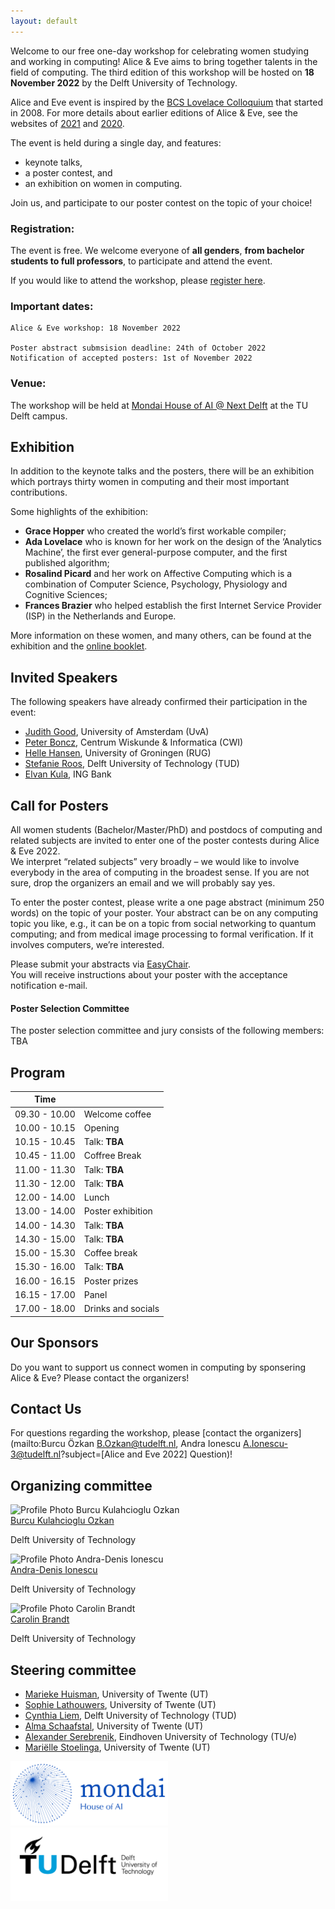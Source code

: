 ```yaml
---
layout: default
---
```


<!-- ![Header Image, Alice and Eve 2022 at TU Delft](assets/header.png) -->


Welcome to our free one-day workshop for celebrating women studying and working in computing!
Alice & Eve aims to bring together talents in the field of computing.
The third edition of this workshop will be hosted on **18 November 2022** by the Delft University of Technology.

Alice and Eve event is inspired by the [BCS Lovelace Colloquium](https://bcswomenlovelace.bcs.org/) that started in 2008.
For more details about earlier editions of Alice & Eve, see the websites of [2021](https://aliceandeve.cs.ru.nl/) and [2020](https://fmt.ewi.utwente.nl/events/aliceandeve2020/).

The event is held during a single day, and features:
- keynote talks,
- a poster contest, and
- an exhibition on women in computing.

Join us, and participate to our poster contest on the topic of your choice!

### Registration:

The event is free. We welcome everyone of **all genders**, **from bachelor students to full professors**, to participate and attend the event.

If you would like to attend the workshop, please [register here](https://mondai.tudelftcampus.nl/en/event/alice-and-eve-celebrating-women-in-computing/).

### Important dates:

    Alice & Eve workshop: 18 November 2022

    Poster abstract submsision deadline: 24th of October 2022
    Notification of accepted posters: 1st of November 2022

  
### Venue:

The workshop will be held at [Mondai House of AI @ Next Delft](https://mondai.tudelftcampus.nl/en/) at the TU Delft campus.
  
## Exhibition

In addition to the keynote talks and the posters, there will be an exhibition which portrays thirty women in computing and their most important contributions.

Some highlights of the exhibition:  
- **Grace Hopper** who created the world’s first workable compiler;  
- **Ada Lovelace** who is known for her work on the design of the ‘Analytics Machine’, the first ever general-purpose computer, and the first published algorithm;  
- **Rosalind Picard** and her work on Affective Computing which is a combination of Computer Science, Psychology, Physiology and Cognitive Sciences;  
- **Frances Brazier** who helped establish the first Internet Service Provider (ISP) in the Netherlands and Europe.  

More information on these women, and many others, can be found at the exhibition and the [online booklet](https://fmt.ewi.utwente.nl/events/aliceandeve2020/booklet-13-01-2020.pdf).


## Invited Speakers

The following speakers have already confirmed their participation in the event:

 - [Judith Good](https://www.uva.nl/en/profile/g/o/j.a.good/j.a.good.html?cb), University of Amsterdam (UvA)
 - [Peter Boncz](https://homepages.cwi.nl/~boncz/), Centrum Wiskunde & Informatica (CWI)
 - [Helle Hansen](https://www.rug.nl/staff/h.h.hansen/?lang=en), University of Groningen (RUG)
 - [Stefanie Roos](https://www.tudelft.nl/ewi/over-de-faculteit/afdelingen/software-technology/distributed-systems/people/stefanie-roos), Delft University of Technology (TUD)
 - [Elvan Kula](https://www.linkedin.com/in/elvan-kula/), ING Bank

 
## Call for Posters

All women students (Bachelor/Master/PhD) and postdocs of computing and related subjects are invited to enter one of the poster contests during Alice & Eve 2022.  
We interpret “related subjects” very broadly – we would like to involve everybody in the area of computing in the broadest sense. If you are not sure, drop the organizers an email and we will probably say yes.

To enter the poster contest, please write a one page abstract (minimum 250 words) on the topic of your poster.
Your abstract can be on any computing topic you like, e.g., it can be on a topic from social networking to quantum computing; and from medical image processing to formal verification. If it involves computers, we’re interested.

Please submit your abstracts via [EasyChair](https://easychair.org/conferences/?conf=ae22).  
You will receive instructions about your poster with the acceptance notification e-mail.

#### Poster Selection Committee

The poster selection committee and jury consists of the following members: TBA


## Program

| Time |  |
|---|---|
| 09.30 - 10.00  | Welcome coffee |
| 10.00 - 10.15  | Opening |
| 10.15 - 10.45  | Talk: **TBA**  |
| 10.45 - 11.00  | Coffree Break  |
| 11.00 - 11.30  | Talk: **TBA**  |
| 11.30 - 12.00  | Talk: **TBA**  |
| 12.00 - 14.00  | Lunch |
| 13.00 - 14.00  | Poster exhibition  |
| 14.00 - 14.30  | Talk: **TBA**  |
| 14.30 - 15.00  | Talk: **TBA**  |
| 15.00 - 15.30  | Coffee break  |
| 15.30 - 16.00  | Talk: **TBA**  |
| 16.00 - 16.15  | Poster prizes  |
| 16.15 - 17.00  | Panel  |
| 17.00 - 18.00  | Drinks and socials |

<!-- 9.30 - 10.00 	Welcome coffee
10.00 - 10.15 	Opening remarks
10.15 - 10.45 	Post-quantum hash-based signatures
Christine van Vredendaal
10.45 - 11.15 	Coffee Break
11.15 - 11.45 	On gender, change, attention, imposter syndrome & technology
Jasmina Omic
11.45 - 12.15 	Bias in Information Retrieval
Emma Gerritse
12.15 - 12.45 	Opening of the exhibition
12.45 - 14.00 	Lunch and posters
14.00 - 14.30 	Exploiting Human-Factors In Software Maintenance And Evolution
Gemma Catolino
14.30 - 15.00 	Reflections on Research
Thorsten Holz
15.00 - 15.30 	Coffee Break
15.30 - 16.00 	Efficiency and agility: in secure hardware and in life!
Nele Mentens
16.00 - 16.15 	Prize for posters
16.15 - 17.00 	AI & Me: The Good, The Bad and The Ugly
Panel discussion chaired by Ahmad-Reza Sadeghi
Participants: Hanna Schraffenberger, Stjepan Picek, Begul Bilgin
17.00 	Drinks -->


## Our Sponsors

Do you want to support us connect women in computing by sponsering Alice & Eve? Please contact the organizers!

## Contact Us

For questions regarding the workshop, please [contact the organizers](mailto:Burcu Özkan <B.Ozkan@tudelft.nl>, Andra Ionescu <A.Ionescu-3@tudelft.nl>?subject=[Alice and Eve 2022] Question)!

## Organizing committee

<div class="orga">
<div class="trim-img">
<img src="https://burcuku.github.io/home/images/bio-photo.jpg" alt="Profile Photo Burcu Kulahcioglu Ozkan" class="profile-img">
</div>
<div>
<a href="https://burcuku.github.io/home/" target="_blank">Burcu Kulahcioglu Ozkan</a>
<p>Delft University of Technology</p>
</div>

<div class="trim-img">
<img src="https://avatars.githubusercontent.com/u/13196812?v=4" alt="Profile Photo Andra-Denis Ionescu" class="profile-img">
</div>
<div>
<a href="https://andraionescu.github.io/" target="_blank">Andra-Denis Ionescu</a>
<p>Delft University of Technology</p>
</div>

<div class="trim-img">
<img src="https://carolin-brandt.de/assets/img/bg.jpg" alt="Profile Photo Carolin Brandt" class="profile-img">
</div>
<div>
<a href="https://carolin-brandt.de/" target="_blank">Carolin Brandt</a>
<p>Delft University of Technology</p>
</div>
</div>

## Steering committee
    
- [Marieke Huisman](https://people.utwente.nl/m.huisman), University of Twente (UT)
- [Sophie Lathouwers](https://wwwhome.ewi.utwente.nl/~lathouwerssam/), University of Twente (UT)
- [Cynthia Liem](https://www.cynthialiem.com/), Delft University of Technology (TUD)
- [Alma Schaafstal](https://people.utwente.nl/a.m.schaafstal), University of Twente (UT)
- [Alexander Serebrenik](https://www.win.tue.nl/~aserebre/), Eindhoven University of Technology (TU/e)
- [Mariëlle Stoelinga](https://wwwhome.ewi.utwente.nl/~marielle/), University of Twente (UT)

<div class="orga">
<img src="assets/DO_Mondai_LOGO_futuristischblauw.png" alt="Logo Monday House of AI" title="" style="max-width: 50%">
<img src="assets/TU_d_line_P1_color.png" alt="Logo TU Delft" style="max-width: 50%">
</div>
